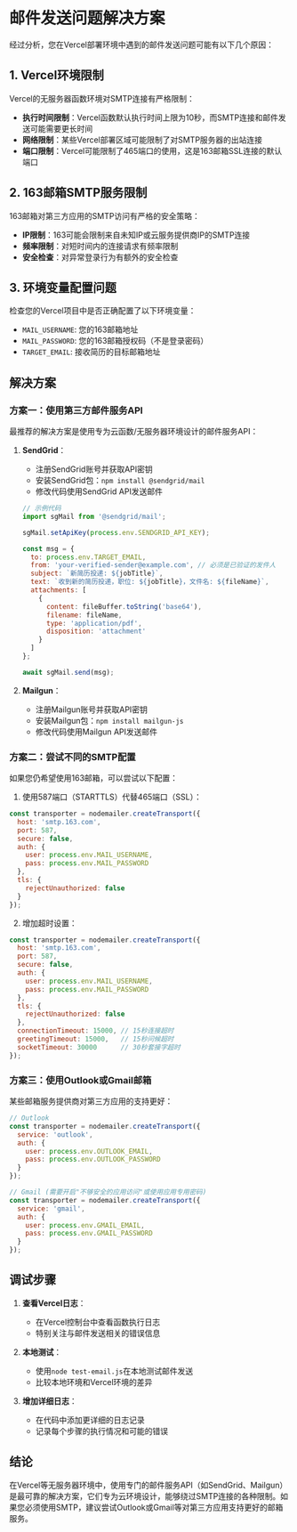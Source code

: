# 邮件发送问题解决方案

经过分析，您在Vercel部署环境中遇到的邮件发送问题可能有以下几个原因：

## 1. Vercel环境限制

Vercel的无服务器函数环境对SMTP连接有严格限制：

- **执行时间限制**：Vercel函数默认执行时间上限为10秒，而SMTP连接和邮件发送可能需要更长时间
- **网络限制**：某些Vercel部署区域可能限制了对SMTP服务器的出站连接
- **端口限制**：Vercel可能限制了465端口的使用，这是163邮箱SSL连接的默认端口

## 2. 163邮箱SMTP服务限制

163邮箱对第三方应用的SMTP访问有严格的安全策略：

- **IP限制**：163可能会限制来自未知IP或云服务提供商IP的SMTP连接
- **频率限制**：对短时间内的连接请求有频率限制
- **安全检查**：对异常登录行为有额外的安全检查

## 3. 环境变量配置问题

检查您的Vercel项目中是否正确配置了以下环境变量：

- `MAIL_USERNAME`: 您的163邮箱地址
- `MAIL_PASSWORD`: 您的163邮箱授权码（不是登录密码）
- `TARGET_EMAIL`: 接收简历的目标邮箱地址

## 解决方案

### 方案一：使用第三方邮件服务API

最推荐的解决方案是使用专为云函数/无服务器环境设计的邮件服务API：

1. **SendGrid**：
   - 注册SendGrid账号并获取API密钥
   - 安装SendGrid包：`npm install @sendgrid/mail`
   - 修改代码使用SendGrid API发送邮件

   ```javascript
   // 示例代码
   import sgMail from '@sendgrid/mail';
   
   sgMail.setApiKey(process.env.SENDGRID_API_KEY);
   
   const msg = {
     to: process.env.TARGET_EMAIL,
     from: 'your-verified-sender@example.com', // 必须是已验证的发件人
     subject: `新简历投递: ${jobTitle}`,
     text: `收到新的简历投递，职位: ${jobTitle}，文件名: ${fileName}`,
     attachments: [
       {
         content: fileBuffer.toString('base64'),
         filename: fileName,
         type: 'application/pdf',
         disposition: 'attachment'
       }
     ]
   };
   
   await sgMail.send(msg);
   ```

2. **Mailgun**：
   - 注册Mailgun账号并获取API密钥
   - 安装Mailgun包：`npm install mailgun-js`
   - 修改代码使用Mailgun API发送邮件

### 方案二：尝试不同的SMTP配置

如果您仍希望使用163邮箱，可以尝试以下配置：

1. 使用587端口（STARTTLS）代替465端口（SSL）：

```javascript
const transporter = nodemailer.createTransport({
  host: 'smtp.163.com',
  port: 587,
  secure: false,
  auth: {
    user: process.env.MAIL_USERNAME,
    pass: process.env.MAIL_PASSWORD
  },
  tls: {
    rejectUnauthorized: false
  }
});
```

2. 增加超时设置：

```javascript
const transporter = nodemailer.createTransport({
  host: 'smtp.163.com',
  port: 587,
  secure: false,
  auth: {
    user: process.env.MAIL_USERNAME,
    pass: process.env.MAIL_PASSWORD
  },
  tls: {
    rejectUnauthorized: false
  },
  connectionTimeout: 15000, // 15秒连接超时
  greetingTimeout: 15000,   // 15秒问候超时
  socketTimeout: 30000      // 30秒套接字超时
});
```

### 方案三：使用Outlook或Gmail邮箱

某些邮箱服务提供商对第三方应用的支持更好：

```javascript
// Outlook
const transporter = nodemailer.createTransport({
  service: 'outlook',
  auth: {
    user: process.env.OUTLOOK_EMAIL,
    pass: process.env.OUTLOOK_PASSWORD
  }
});

// Gmail (需要开启"不够安全的应用访问"或使用应用专用密码)
const transporter = nodemailer.createTransport({
  service: 'gmail',
  auth: {
    user: process.env.GMAIL_EMAIL,
    pass: process.env.GMAIL_PASSWORD
  }
});
```

## 调试步骤

1. **查看Vercel日志**：
   - 在Vercel控制台中查看函数执行日志
   - 特别关注与邮件发送相关的错误信息

2. **本地测试**：
   - 使用`node test-email.js`在本地测试邮件发送
   - 比较本地环境和Vercel环境的差异

3. **增加详细日志**：
   - 在代码中添加更详细的日志记录
   - 记录每个步骤的执行情况和可能的错误

## 结论

在Vercel等无服务器环境中，使用专门的邮件服务API（如SendGrid、Mailgun）是最可靠的解决方案，它们专为云环境设计，能够绕过SMTP连接的各种限制。如果您必须使用SMTP，建议尝试Outlook或Gmail等对第三方应用支持更好的邮箱服务。